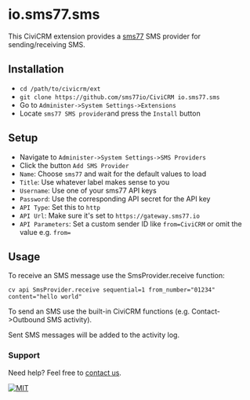 # io.sms77.sms

This CiviCRM extension provides a [sms77](https://www.sms77.io) SMS provider for
sending/receiving SMS.

## Installation

- `cd /path/to/civicrm/ext`
- `git clone https://github.com/sms77io/CiviCRM io.sms77.sms`
- Go to `Administer->System Settings->Extensions`
- Locate `sms77 SMS provider`and press the `Install` button

## Setup

- Navigate to `Administer->System Settings->SMS Providers`
- Click the button `Add SMS Provider`
- `Name`: Choose `sms77` and wait for the default values to load
- `Title`: Use whatever label makes sense to you
- `Username`: Use one of your sms77 API keys
- `Password`: Use the corresponding API secret for the API key
- `API Type`: Set this to `http`
- `API Url`: Make sure it's set to `https://gateway.sms77.io`
- `API Parameters`: Set a custom sender ID like `from=CiviCRM` or omit the value
  e.g. `from=`

## Usage

To receive an SMS message use the SmsProvider.receive function:

```cv api SmsProvider.receive sequential=1 from_number="01234" content="hello world" ```

To send an SMS use the built-in CiviCRM functions (e.g. Contact->Outbound SMS activity).

Sent SMS messages will be added to the activity log.

### Support

Need help? Feel free to [contact us](https://www.sms77.io/en/company/contact/).

[![MIT](https://img.shields.io/badge/License-MIT-teal.svg)](LICENSE)
